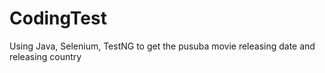 # CodingTest
Using Java, Selenium, TestNG to get the pusuba movie releasing date and releasing country
